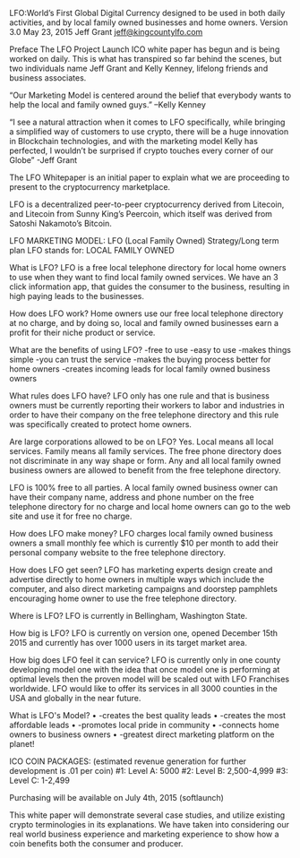 LFO:World’s First Global Digital Currency designed to be used in both daily activities, and by local family owned businesses and home owners.
Version 3.0 May 23, 2015
Jeff Grant 
jeff@kingcountylfo.com

Preface
The LFO Project Launch ICO white paper has begun and is being worked on daily.  This is what has transpired so far behind the scenes, but two individuals name Jeff Grant and Kelly Kenney, lifelong friends and business associates.

“Our Marketing Model is centered around the belief that everybody wants to help the local and family owned guys.” –Kelly Kenney

“I see a natural attraction when it comes to LFO specifically,  while bringing a simplified way of customers to use crypto, there will be a huge innovation in Blockchain technologies, and with the marketing model Kelly has perfected, I wouldn’t be surprised if crypto touches every corner of our Globe” -Jeff Grant

The LFO Whitepaper is an initial paper to explain what we are proceeding to present to the cryptocurrency marketplace.

LFO is a decentralized peer-to-peer cryptocurrency derived from Litecoin, and Litecoin from Sunny King’s Peercoin, which itself was derived from Satoshi Nakamoto’s Bitcoin. 

LFO MARKETING MODEL: LFO (Local Family Owned)
Strategy/Long term plan
LFO stands for:
LOCAL FAMILY OWNED

What is LFO?
LFO is a free local telephone directory for local home owners to use when they want to find local family owned services. We have an 3 click information app, that guides the consumer to the business, resulting in high paying leads to the businesses.

How does LFO work?
Home owners use our free local telephone directory at no charge, and by doing so, local and family owned businesses earn a profit for their niche product or service. 

What are the benefits of using LFO?
-free to use
-easy to use
-makes things simple
-you can trust the service
-makes the buying process better for home owners
-creates incoming leads for local family owned business owners

What rules does LFO have?
LFO only has one rule and that is business owners must be currently reporting their workers to labor and industries in order to have their company on the free telephone directory and this rule was specifically created to protect home owners.

Are large corporations allowed to be on LFO?
Yes. Local means all local services. Family means all family services. The free phone directory does not discriminate in any way shape or form. Any and all local family owned business owners are allowed to benefit from the free telephone directory.

LFO is 100% free to all parties. A local family owned business owner can have their company name, address and phone number on the free telephone directory for no charge and local home owners can go to the web site and use it for free no charge.

How does LFO make money? 
LFO charges local family owned business owners a small monthly fee which is currently $10 per month to add their personal company website to the free telephone directory.

How does LFO get seen?
LFO has marketing experts design create and advertise directly to home owners in multiple ways which include the computer, and also direct marketing campaigns and doorstep pamphlets encouraging home owner to use the free telephone directory.

Where is LFO?
LFO is currently in Bellingham, Washington State.

How big is LFO?
LFO is currently on version one, opened December 15th 2015 and currently has over 1000 users in its target market area.

How big does LFO feel it can service?
LFO is currently only in one county developing model one with the idea that once model one is performing at optimal levels then the proven model will be scaled out with LFO Franchises worldwide. LFO would like to offer its services in all 3000 counties in the USA and globally in the near future.

What is LFO's Model?
•	-creates the best quality leads
•	-creates the most affordable leads
•	-promotes local pride in community
•	-connects home owners to business owners
•	-greatest direct marketing platform on the planet!


ICO COIN PACKAGES: (estimated revenue generation for further development is .01 per coin)
#1: Level A: 5000 
#2: Level B: 2,500-4,999 
#3: Level C: 1-2,499

Purchasing will be available on July 4th, 2015 (softlaunch)

This white paper will demonstrate several case studies, and utilize existing crypto terminologies in its explanations. We have taken into considering our real world business experience and marketing experience to show how a coin benefits both the consumer and producer. 

